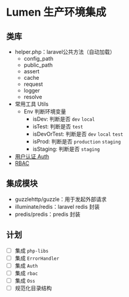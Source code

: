 # Lumen 生产环境集成

## 类库
- helper.php：laravel公共方法（自动加载）
    - config_path
    - public_path
    - assert
    - cache
    - request
    - logger
    - resolve
- 常用工具 Utils
    - Env 判断环境变量
        - isDev: 判断是否 `dev` `local`
        - isTest: 判断是否 `test`
        - isDevOrTest: 判断是否 `dev` `local` `test`
        - isProd: 判断是否 `production` `staging`
        - isStaging: 判断是否 `staging`
- [用户认证 Auth](src/JAuth/README.md)
- [RBAC](src/Rbac/README.md)

## 集成模块
- guzzlehttp/guzzle：用于发起外部请求
- illuminate/redis：laravel redis 封装
- predis/predis：predis 封装

## 计划
- [ ] 集成 `php-libs`
- [ ] 集成 `ErrorHandler`
- [ ] 集成 `Auth`
- [ ] 集成 `rbac`
- [ ] 集成 `Oss`
- [ ] 规范化目录结构
